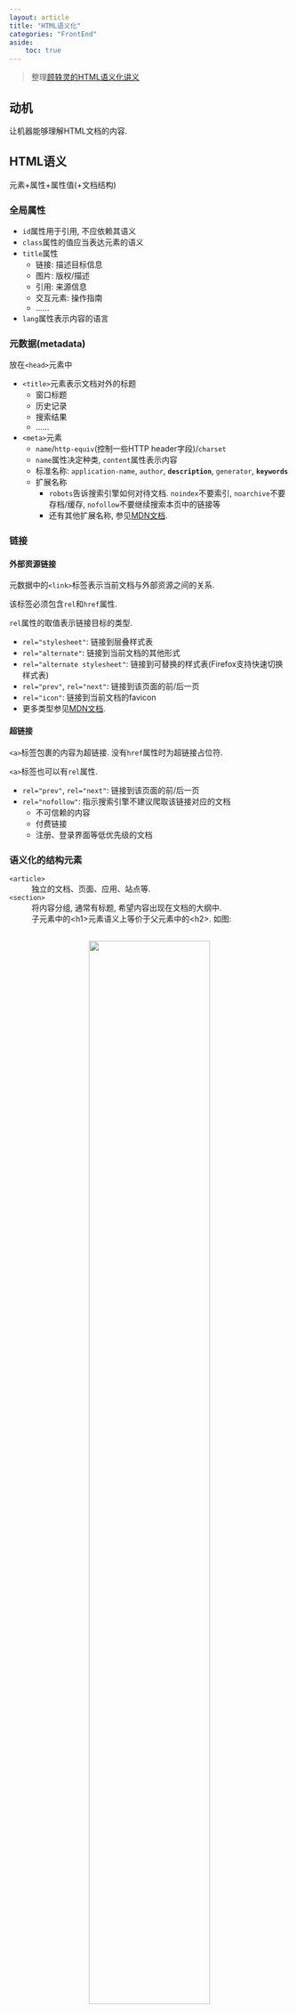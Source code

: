 ```yaml
---
layout: article
title: "HTML语义化"
categories: "FrontEnd"
aside:
    toc: true
---
```


> 整理<a href="http://justineo.github.com/slideshows/semantic-html/">顾轶灵的HTML语义化讲义</a>

## 动机

让机器能够理解HTML文档的内容. 

## HTML语义

元素+属性+属性值(+文档结构)

### 全局属性

- `id`属性用于引用, 不应依赖其语义
- `class`属性的值应当表达元素的语义
- `title`属性
    - 链接: 描述目标信息
    - 图片: 版权/描述
    - 引用: 来源信息
    - 交互元素: 操作指南
    - ……
- `lang`属性表示内容的语言

### 元数据(metadata)

放在`<head>`元素中
- `<title>`元素表示文档对外的标题
    - 窗口标题
    - 历史记录
    - 搜索结果
    - ……
- `<meta>`元素
    - `name`/`http-equiv`(控制一些HTTP header字段)/`charset`
    - `name`属性决定种类, `content`属性表示内容
    - 标准名称: `application-name`, `author`, **`description`**, `generator`, **`keywords`**
    - 扩展名称
        - `robots`告诉搜索引擎如何对待文档. `noindex`不要索引, `noarchive`不要存档/缓存, `nofollow`不要继续搜索本页中的链接等
        - 还有其他扩展名称, 参见<a href="https://developer.mozilla.org/zh-CN/docs/Web/HTML/Element/meta">MDN文档</a>. 

### 链接

#### 外部资源链接

元数据中的`<link>`标签表示当前文档与外部资源之间的关系. 

该标签必须包含`rel`和`href`属性. 

`rel`属性的取值表示链接目标的类型. 

- `rel="stylesheet"`: 链接到层叠样式表
- `rel="alternate"`: 链接到当前文档的其他形式
- `rel="alternate stylesheet"`: 链接到可替换的样式表(Firefox支持快速切换样式表)
- `rel="prev"`, `rel="next"`: 链接到该页面的前/后一页
- `rel="icon"`: 链接到当前文档的favicon
- 更多类型参见<a href="https://developer.mozilla.org/zh-CN/docs/Web/HTML/Link_types">MDN文档</a>. 

#### 超链接

`<a>`标签包裹的内容为超链接. 没有`href`属性时为超链接占位符. 

`<a>`标签也可以有`rel`属性. 
- `rel="prev"`, `rel="next"`: 链接到该页面的前/后一页
- `rel="nofollow"`: 指示搜索引擎不建议爬取该链接对应的文档
    - 不可信赖的内容
    - 付费链接
    - 注册、登录界面等低优先级的文档

### 语义化的结构元素

<dl>
<dt><code>&lt;article&gt;</code></dt>
<dd>独立的文档、页面、应用、站点等. </dd>
<dt><code>&lt;section&gt;</code></dt>
<dd>将内容分组, 通常有标题, 希望内容出现在文档的大纲中. </dd>
<dd>子元素中的&lt;h1&gt;元素语义上等价于父元素中的&lt;h2&gt;. 如图: </dd>
<div style="text-align: center; margin: 30px;">
<img src="http://lyc0037.gitee.io/pics/img/20200630p1.png" width="70%">
</div>
<dt><code>&lt;nav&gt;</code></dt>
<dd>导航栏. 示例: </dd>
</dl>
```html
<nav>
  <ul>
    <li><a href="/">Home</a></li>
    <li><a href="/news">News</a></li>
    <li><a>Examples</a></li>
  </ul>
</nav>
```
<dl>
<dt><code>&lt;aside&gt;</code></dt>
<dd>侧边栏内容, 往往与周围内容关系不密切. </dd>
<dt><code>&lt;header&gt;</code></dt>
<dd>介绍性描述或导航信息, 如目录、搜索框、logo等. </dd>
<dd>通常包含<code>h1</code>-<code>h6</code>. </dd>
<dd><b>不影响</b>文档提纲的生成. </dd>
<dd>用法示例见<a href="https://developer.mozilla.org/zh-CN/docs/Web/HTML/Element/header">MDN参考文档</a>. </dd>
<dt><code>&lt;footer&gt;</code></dt>
<dd>代表最近的父级区块内容的页脚. </dd>
<dd>作者信息, 版权信息, 相关文档. </dd>
<dd><b>不影响</b>文档提纲的生成. </dd>
</dl>

一个示例: 
<div style="text-align: center; margin: 30px;">
<img src="http://lyc0037.gitee.io/pics/img/20200630194928.png" width="95%">
</div>

### 文本级语义

#### `em` vs `strong`

`em`元素表示侧重点的强调, 位置不同, 文本的含义也会不同. 通常渲染为<em>斜体</em>. 
`strong`元素表示内容本身的重要性, 位置不同, 文本的含义不改变. 通常渲染为<strong>粗体</strong>. 

#### 语义化的文字标签

从表达样式的标签变成表达语义的标签. 

`i`表示另一种叙述方式, 如画外音/外来语/分类学名词等, 建议与`class`或`lang`属性搭配使用. 

`b`表示某种需要引起注意却又没有其他额外语义的内容, 如关键词句等, 建议与`class`属性搭配使用. 

`small`用来表达所谓的fine print, 如免责声明/许可证声明/注意事项等. 

`s`用来表达不再准确或不再相关的内容, 如: 
```html
¥ <strong>76.5</strong> <s>原价79.0</s>
```

效果为: ¥ <strong>76.5</strong> <s>原价79.0</s>

`u`元素表示用非文本进行的标注的内容, 如中文专有名词/拼写检查的错误等. 

#### 其他语义标签

`dfn`元素用来展现一个术语的定义实例, 最接近的父级段落、定义列表组或区块内容必须包含 dfn 元素指定术语的定义. 这有助于搜索引擎抽取特定术语的含义, 来回答「What is ...?」类的问题. 

`mark`元素有两种用法. 
- 用于引文中, 表示<mark>当前文档</mark>需要强调但原文并未强调的内容, 如对引文的批注. 
- 表示与用户行为相关的内容, 如<mark>高亮</mark>搜索关键词. 

`ruby`元素表示带注音的CJK文字. 如: 
```html
<ruby>和<rp>(</rp><rt>hé</rt><rp>)</rp>谐<rp>(</rp><rt>xié</rt><rp>)</rp>社<rp>(</rp><rt>shè</rt><rp>)</rp>会<rp>(</rp><rt>huì</rt><rp>)</rp></ruby>
```

效果如下: 

<ruby>和<rp>(</rp><rt>hé</rt><rp>)</rp>谐<rp>(</rp><rt>xié</rt><rp>)</rp>社<rp>(</rp><rt>shè</rt><rp>)</rp>会<rp>(</rp><rt>huì</rt><rp>)</rp></ruby>

<div style="text-align: center; margin: 30px;">
<img src="http://lyc0037.gitee.io/pics/img/20200630212525.png" width="85%">
</div>

### 编辑记录

使用`ins`和`del`元素表示对当前文档的删改, 记录文档的编辑历史. 

用`cite`属性指向对某个修改的说明页面. 

用`datetime`属性表示该修改发生的时间. 

### 微格式(Microformats)

Microformats 是 HTML 的扩展, 用来标注人物/组织/事件/地点/简历/菜谱等, 很多格式已是业界的事实标准. 

用HTML已有的元素和属性, 通过对属性值语义的扩展(主要是`class`属性)和文档结构的约定来表达特定的语义. 下图是一个例子: 

<div style="text-align: center; margin: 30px;">
<img src="http://lyc0037.gitee.io/pics/img/20200630213621.png" width="85%">
</div>

其他微格式: <a href="http://microformats.org/wiki/hcalendar">hCalendar</a>(用于发布待办事件), <a href="http://microformats.org/wiki/hreview">hReview</a>(用于发表书评/影评等)

对HTML `rel`属性值的扩展定义也是微格式的一种形式

### 微数据(Microdata)

允许在文档中插入一组键值对的集合. 

用`itemscope`属性来标记项的位置, 还可以用`itemtype`给出项的模式, 用`itemid`给出当前项的全局ID. 

用`itemprop`属性标记当前项的属性名. 

通过一系列的取值规范和统一词汇表来使得搜索引擎能够理解文档的语义. 

一个实例: 
<div style="text-align: center; margin: 30px;">
<img src="http://lyc0037.gitee.io/pics/img/20200630215158.png" width="75%">
</div>